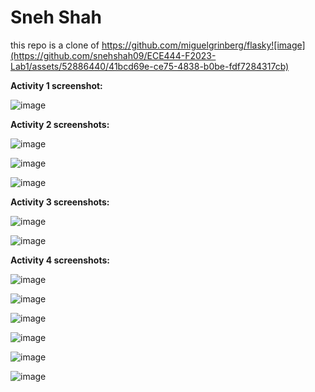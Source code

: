 # Sneh Shah 
this repo is a clone of https://github.com/miguelgrinberg/flasky![image](https://github.com/snehshah09/ECE444-F2023-Lab1/assets/52886440/41bcd69e-ce75-4838-b0be-fdf7284317cb)

**Activity 1 screenshot:**

![image](https://github.com/snehshah09/ECE444-F2023-Lab1/assets/52886440/2bee9a21-462d-4b63-a839-63e296f2048a)


**Activity 2 screenshots:**

![image](https://github.com/snehshah09/ECE444-F2023-Lab1/assets/52886440/33c49809-2151-403d-b66d-15756736dcf7)

![image](https://github.com/snehshah09/ECE444-F2023-Lab1/assets/52886440/246b7729-e14e-4b16-aefb-b8c2ac8b30dd)

![image](https://github.com/snehshah09/ECE444-F2023-Lab1/assets/52886440/880b216b-7795-4c5e-bbe8-b2295e4ffd98)


**Activity 3 screenshots:**

![image](https://github.com/snehshah09/ECE444-F2023-Lab1/assets/52886440/c092c0ce-decb-46ec-998c-fef9aefa537e)

![image](https://github.com/snehshah09/ECE444-F2023-Lab1/assets/52886440/a3ee07a1-bec1-486e-86bb-691e109e122f)


**Activity 4 screenshots:**

![image](https://github.com/snehshah09/ECE444-F2023-Lab1/assets/52886440/2a6efd85-4ae8-4c45-8991-3b0cd77cbe18)

![image](https://github.com/snehshah09/ECE444-F2023-Lab1/assets/52886440/e2f4b628-e6a0-4b1b-9c37-7ba5f7a8524e)

![image](https://github.com/snehshah09/ECE444-F2023-Lab1/assets/52886440/77ea3f7a-62ae-434c-9b4b-98babef21a0b)

![image](https://github.com/snehshah09/ECE444-F2023-Lab1/assets/52886440/bfcc5085-e315-4832-bea0-df85ca438278)

![image](https://github.com/snehshah09/ECE444-F2023-Lab1/assets/52886440/09b1c974-d1e7-4d2d-873d-3eb23f44da44)

![image](https://github.com/snehshah09/ECE444-F2023-Lab1/assets/52886440/f1dbea6f-6e31-43ff-8f6c-6b2b2ab89084)


